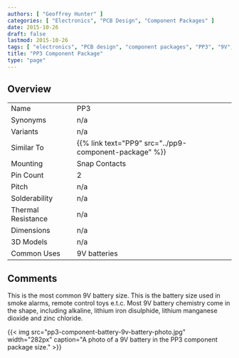 ```yaml
---
authors: [ "Geoffrey Hunter" ]
categories: [ "Electronics", "PCB Design", "Component Packages" ]
date: 2015-10-26
draft: false
lastmod: 2015-10-26
tags: [ "electronics", "PCB design", "component packages", "PP3", "9V", "battery" ]
title: "PP3 Component Package"
type: "page"
---
```


## Overview

<table>
  <tbody>
    <tr>
      <td>Name</td>
      <td>PP3</td>
    </tr>
    <tr>
      <td>Synonyms</td>
      <td>n/a</td>
    </tr>
    <tr>
      <td>Variants</td>
      <td>n/a</td>
    </tr>
    <tr>
      <td>Similar To</td>
      <td>{{% link text="PP9" src="../pp9-component-package" %}}</td>
    </tr>
    <tr>
      <td>Mounting</td>
      <td>Snap Contacts
    </td>
    </tr>
    <tr>
      <td>Pin Count</td>
      <td>2</td>
    </tr>
    <tr>
      <td>Pitch</td>
      <td>n/a
    </td>
    </tr>
    <tr>
      <td>Solderability</td>
      <td>n/a</td>
    </tr>
    <tr>
      <td>Thermal Resistance</td>
      <td>n/a</td>
    </tr>
    <tr>
      <td>Dimensions</td>
      <td>n/a</td>
    </tr>
    <tr>
      <td>3D Models</td>
      <td>n/a
    </td>
    </tr>
    <tr>
      <td>Common Uses</td>
      <td>9V batteries</td>
    </tr>
  </tbody>
</table>

## Comments

This is the most common 9V battery size. This is the battery size used in smoke alarms, remote control toys e.t.c. Most 9V battery chemistry come in the shape, including alkaline, lithium iron disulphide, lithium manganese dioxide and zinc chloride.

{{< img src="pp3-component-battery-9v-battery-photo.jpg" width="282px" caption="A photo of a 9V battery in the PP3 component package size." >}}
